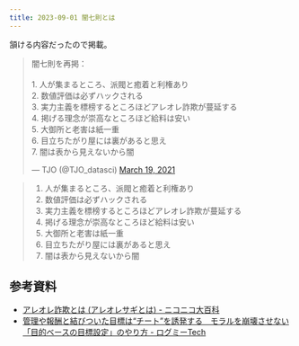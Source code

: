 ```yaml
---
title: 2023-09-01 闇七則とは
---
```


頷ける内容だったので掲載。

<blockquote class="twitter-tweet"><p lang="ja" dir="ltr">闇七則を再掲：<br><br>1. 人が集まるところ、派閥と癒着と利権あり<br>2. 数値評価は必ずハックされる<br>3. 実力主義を標榜するところほどアレオレ詐欺が蔓延する<br>4. 掲げる理念が崇高なところほど給料は安い<br>5. 大御所と老害は紙一重<br>6. 目立ちたがり屋には裏があると思え<br>7. 闇は表から見えないから闇</p>&mdash; TJO (@TJO_datasci) <a href="https://twitter.com/TJO_datasci/status/1372721588534079488?ref_src=twsrc%5Etfw">March 19, 2021</a></blockquote> <script async src="https://platform.twitter.com/widgets.js" charset="utf-8"></script>

> 1. 人が集まるところ、派閥と癒着と利権あり
> 2. 数値評価は必ずハックされる
> 3. 実力主義を標榜するところほどアレオレ詐欺が蔓延する
> 4. 掲げる理念が崇高なところほど給料は安い
> 5. 大御所と老害は紙一重
> 6. 目立ちたがり屋には裏があると思え
> 7. 闇は表から見えないから闇

## 参考資料

- [アレオレ詐欺とは (アレオレサギとは) - ニコニコ大百科](https://dic.nicovideo.jp/a/%E3%82%A2%E3%83%AC%E3%82%AA%E3%83%AC%E8%A9%90%E6%AC%BA)
- [管理や報酬と結びついた目標は“チート”を誘発する　モラルを崩壊させない「目的ベースの目標設定」のやり方 - ログミーTech](https://logmi.jp/tech/articles/328778)
